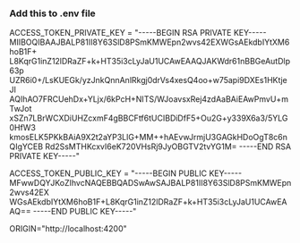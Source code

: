 ### Add this to .env file

ACCESS_TOKEN_PRIVATE_KEY = "-----BEGIN RSA PRIVATE KEY-----
MIIBOQIBAAJBALP81II8Y63SlD8PSmKMWEpn2wvs42EXWGsAEkdbIYtXM6hoB1F+
L8KqrG1inZ12lDRaZF+k+HT35i3cLyJaU1UCAwEAAQJAKWdr61nBBGeAutDlp63p
UZR6i0+/LsKUEGk/yzJnkQnnAnlRkgj0drVs4xesQ4oo+w75api9DXEs1HKtjeJI
AQIhAO7FRCUehDx+YLjx/6kPcH+NITS/WJoavsxRej4zdAaBAiEAwPmvU+mTwJot
xSZn7LBrWCXDiUHZcxmF4gBBCFtf6tUCIBDiDfF5+Ou2G+y339X6a3/5YLG0HfW3
kmosELK5PKkBAiA9X2t2aYP3LlG+MM++hAEvwJrmjU3GAGkHDoOgT8c6nQIgYCEB
Rd2SsMTHKcxvI6eK720VHsRj9JyOBGTV2tvYG1M=
-----END RSA PRIVATE KEY-----"

ACCESS_TOKEN_PUBLIC_KEY = "-----BEGIN PUBLIC KEY-----
MFwwDQYJKoZIhvcNAQEBBQADSwAwSAJBALP81II8Y63SlD8PSmKMWEpn2wvs42EX
WGsAEkdbIYtXM6hoB1F+L8KqrG1inZ12lDRaZF+k+HT35i3cLyJaU1UCAwEAAQ==
-----END PUBLIC KEY-----"

ORIGIN="http://localhost:4200"
